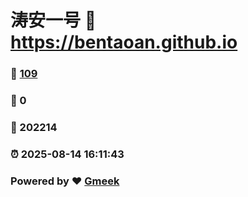 # 涛安一号 :link: https://bentaoan.github.io 
### :page_facing_up: [109](https://bentaoan.github.io/tag.html) 
### :speech_balloon: 0 
### :hibiscus: 202214 
### :alarm_clock: 2025-08-14 16:11:43 
### Powered by :heart: [Gmeek](https://github.com/Meekdai/Gmeek)
